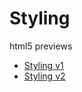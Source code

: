 # Styling
html5 previews

- [Styling v1](https://drum-agency.github.io/html5tests/Styling/RAM_Laramie_styling_300x250/)
- [Styling v2](https://drum-agency.github.io/html5tests/Styling/RAM_Laramie_styling_300x600/)
